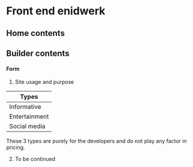 # Front end enidwerk 

## Home contents

## Builder contents

#### Form

1. Site usage and purpose

| Types         |
| ------------- |
| Informative   |
| Entertainment |
| Social media  |

These 3 types are purely for the developers and do not play any factor in pricing.

2. To be continued


